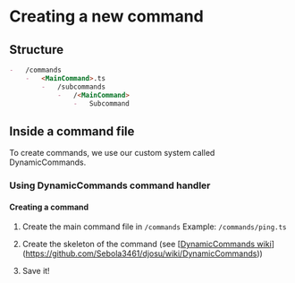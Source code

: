 # Creating a new command

## Structure

```md
-   /commands
    -   <MainCommand>.ts
        -   /subcommands
            -   /<MainCommand>
                -   Subcommand
```

## Inside a command file

To create commands, we use our custom system called DynamicCommands.

### Using DynamicCommands command handler

#### Creating a command

1. Create the main command file in `/commands`
   Example: `/commands/ping.ts`

2. Create the skeleton of the command (see [[DynamicCommands wiki](/wiki/dynamiccommands/getstarted)](https://github.com/Sebola3461/djosu/wiki/DynamicCommands))

3. Save it!
